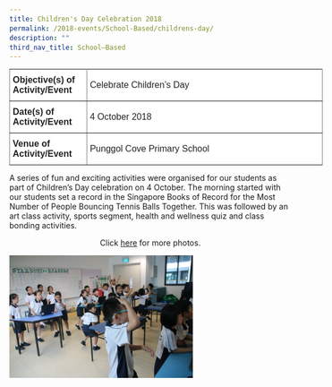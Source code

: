 ```yaml
---
title: Children's Day Celebration 2018
permalink: /2018-events/School-Based/childrens-day/
description: ""
third_nav_title: School–Based
---
```

<style type="text/css">
.tg  {border-collapse:collapse;border-spacing:0;margin:0px auto;}
.tg td{border-color:black;border-style:solid;border-width:1px;font-family:Arial, sans-serif;font-size:14px;
  overflow:hidden;padding:10px 5px;word-break:normal;}
.tg th{border-color:black;border-style:solid;border-width:1px;font-family:Arial, sans-serif;font-size:14px;
  font-weight:normal;overflow:hidden;padding:10px 5px;word-break:normal;}
.tg .tg-kdpx{background-color:#FFF;border-color:inherit;color:#222;font-size:16px;text-align:left;vertical-align:middle}
.tg .tg-x4x2{background-color:#FFF;border-color:inherit;color:#222;font-size:16px;font-weight:bold;text-align:left;
  vertical-align:middle}
</style>
<table class="tg" style="undefined;table-layout: fixed; width: 560px">
<colgroup>
<col style="width: 138px">
<col style="width: 422px">
</colgroup>
<tbody>
  <tr>
    <td class="tg-x4x2">Objective(s) of Activity/Event</td>
    <td class="tg-kdpx">Celebrate Children’s Day</td>
  </tr>
  <tr>
    <td class="tg-x4x2">Date(s) of Activity/Event</td>
    <td class="tg-kdpx">4 October 2018</td>
  </tr>
  <tr>
    <td class="tg-x4x2">Venue of Activity/Event</td>
    <td class="tg-kdpx">Punggol Cove Primary School</td>
  </tr>
</tbody>
</table>

A series of fun and exciting activities were organised for our students as part of Children’s Day celebration on 4 October. The morning started with our students set a record in the Singapore Books of Record for the Most Number of People Bouncing Tennis Balls Together. This was followed by an art class activity, sports segment, health and wellness quiz and class bonding activities.



<center>Click <a href="https://www.flickr.com/photos/142848383@N02/albums/72157675176108177">here</a> for more photos.</center>


<img src="/images/Health&WellnessQuiz.jpeg" 
     style="width:65%">